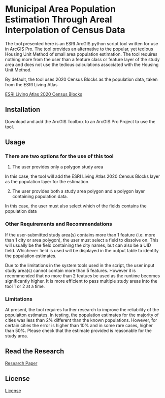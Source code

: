 # Municipal Area Population Estimation Through Areal Interpolation of Census Data

The tool presented here is an ESRI ArcGIS python script tool written for use in ArcGIS Pro.
The tool provides an alternative to the popular, yet tedious Housing Unit Method of small area population estimation.  The tool requires nothing more from the user than a feature class or feature layer of the study area
and does not use the tedious calculations associated with the Housing Unit Method.

By default, the tool uses 2020 Census Blocks as the population data, taken from the ESRI Living Atlas 

[ESRI Living Atlas 2020 Census Blocks](https://www.arcgis.com/home/item.html?id=b3642e91b49548f5af772394b0537681#overview)

## Installation

Download and add the ArcGIS Toolbox to an ArcGIS Pro Project to use the tool.



## Usage


### There are two options for the use of this tool

1) The user provides only a polygon study area

In this case, the tool will add the ESRI Living Atlas 2020 Census Blocks layer as the population layer for the estimation.  

2) The user provides both a study area polygon and a polygon layer containing population data.

In this case, the user must also select which of the fields contains the population data

### Other Requirements and Recommendations

If the user-submitted study area(s) contains more than 1 feature (i.e. more than 1 city or area polygon), the user must select a field to dissolve on. This will usually be the field containing the city names, but can also be a UID field. Whichever field is used will be displayed in the output table to identify the population estimates.

Due to the limitations in the system tools used in the script, the user input study area(s) cannot contain more than 5 features. However it is recommended that no more than 2 featues
be used as the runtime becomes significantly higher.  It is more efficient to pass multiple study areas into the tool 1 or 2 at a time. 


### Limitations
At present, the tool requires further research to improve the reliability of the populaiton estimates.  In testing, the population estimates for the majority of cities was less than 2% different
than the known populations.  However, for certain cities the error is higher than 10% and in some rare cases, higher than 50%.  Please check that the estimate provided is reasonable for the study area. 


## Read the Research
[Research Paper](https://git.txstate.edu/cgr50/GIS_Final_Project/blob/master/Ramos_Jackson_Research.pdf)






## License

[License](https://choosealicense.com/licenses/mit/)
